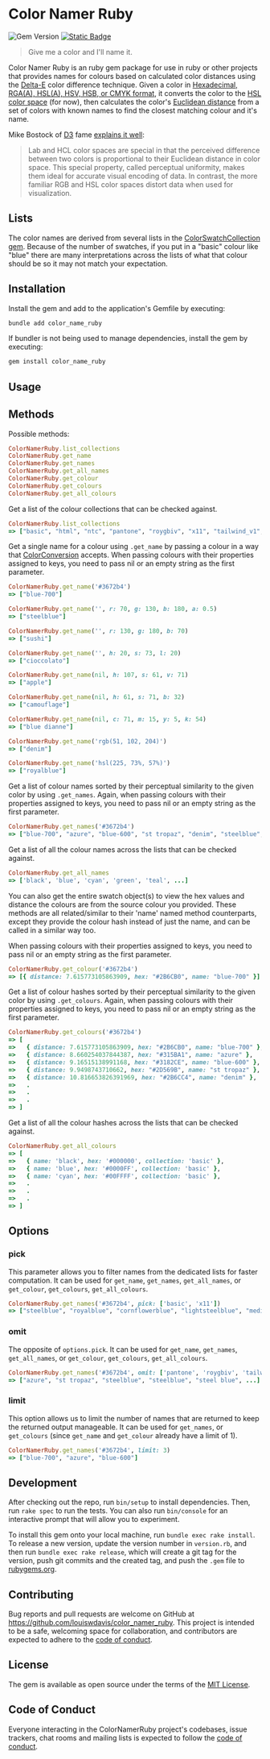 # Color Namer Ruby

![Gem Version](https://badge.fury.io/rb/color_namer_ruby.svg)
[![Static Badge](https://img.shields.io/badge/RubyGems-red)](https://rubygems.org/gems/color_namer_ruby)

> Give me a color and I'll name it.

Color Namer Ruby is an ruby gem package for use in ruby or other projects that provides names for colours based on calculated color distances using the [Delta-E](http://www.colorwiki.com/wiki/Delta_E%3a_The_Color_Difference) color difference technique.
Given a color in [Hexadecimal, RGA(A), HSL(A), HSV, HSB, or CMYK format](https://github.com/devrieda/color_conversion), it converts the color to the [HSL color space](https://en.wikipedia.org/wiki/HSL_and_HSV) (for now),
then calculates the color's [Euclidean distance](https://npmjs.org/package/euclidean-distance) from a set of colors with known names to find the closest matching colour and it's name.

Mike Bostock of [D3](http://d3js.org/) fame [explains it well](https://gist.github.com/mbostock/3014589):

> Lab and HCL color spaces are special in that the perceived difference between two colors is proportional to their Euclidean distance in color space. This special property, called perceptual uniformity, makes them ideal for accurate visual encoding of data. In contrast, the more familiar RGB and HSL color spaces distort data when used for visualization.

## Lists

The color names are derived from several lists in the [ColorSwatchCollection gem](https://github.com/louiswdavis/color_swatch_collection).
Because of the number of swatches, if you put in a "basic" colour like "blue" there are many interpretations across the lists of what that colour should be so it may not match your expectation.

## Installation

Install the gem and add to the application's Gemfile by executing:

```bash
bundle add color_name_ruby
```

If bundler is not being used to manage dependencies, install the gem by executing:

```bash
gem install color_name_ruby
```

## Usage

## Methods

Possible methods:

```ruby
ColorNamerRuby.list_collections
ColorNamerRuby.get_name
ColorNamerRuby.get_names
ColorNamerRuby.get_all_names
ColorNamerRuby.get_colour
ColorNamerRuby.get_colours
ColorNamerRuby.get_all_colours
```

Get a list of the colour collections that can be checked against.

```ruby
ColorNamerRuby.list_collections
=> ["basic", "html", "ntc", "pantone", "roygbiv", "x11", "tailwind_v1", "tailwind_v2", "tailwind_v3", "tailwind_v4"]
```

Get a single name for a colour using `.get_name` by passing a colour in a way that [ColorConversion]((https://github.com/devrieda/color_conversion)) accepts.
When passing colours with their properties assigned to keys, you need to pass nil or an empty string as the first parameter.

```ruby
ColorNamerRuby.get_name('#3672b4')
=> ["blue-700"]

ColorNamerRuby.get_name('', r: 70, g: 130, b: 180, a: 0.5)
=> ["steelblue"]

ColorNamerRuby.get_name('', r: 130, g: 180, b: 70)
=> ["sushi"]

ColorNamerRuby.get_name('', h: 20, s: 73, l: 20)
=> ["cioccolato"]

ColorNamerRuby.get_name(nil, h: 107, s: 61, v: 71)
=> ["apple"]

ColorNamerRuby.get_name(nil, h: 61, s: 71, b: 32)
=> ["camouflage"]

ColorNamerRuby.get_name(nil, c: 71, m: 15, y: 5, k: 54)
=> ["blue dianne"]

ColorNamerRuby.get_name('rgb(51, 102, 204)')
=> ["denim"]

ColorNamerRuby.get_name('hsl(225, 73%, 57%)')
=> ["royalblue"]
```

Get a list of colour names sorted by their perceptual similarity to the given color by using `.get_names`.
Again, when passing colours with their properties assigned to keys, you need to pass nil or an empty string as the first parameter.

```ruby
ColorNamerRuby.get_names('#3672b4')
=> ["blue-700", "azure", "blue-600", "st tropaz", "denim", "steelblue", ...]
```

Get a list of all the colour names across the lists that can be checked against.

```ruby
ColorNamerRuby.get_all_names
=> ['black', 'blue', 'cyan', 'green', 'teal', ...]
```

You can also get the entire swatch object(s) to view the hex values and distance the colours are from the source colour you provided. These methods are all related/similar to their 'name' named method counterparts, except they provide the colour hash instead of just the name, and can be called in a similar way too.

When passing colours with their properties assigned to keys, you need to pass nil or an empty string as the first parameter.

```ruby
ColorNamerRuby.get_colour('#3672b4')
=> [{ distance: 7.615773105863909, hex: "#2B6CB0", name: "blue-700" }]
```

Get a list of colour hashes sorted by their perceptual similarity to the given color by using `.get_colours`.
Again, when passing colours with their properties assigned to keys, you need to pass nil or an empty string as the first parameter.

```ruby
ColorNamerRuby.get_colours('#3672b4')
=> [
=>   { distance: 7.615773105863909, hex: "#2B6CB0", name: "blue-700" },
=>   { distance: 8.660254037844387, hex: "#315BA1", name: "azure" },
=>   { distance: 9.16515138991168, hex: "#3182CE", name: "blue-600" },
=>   { distance: 9.9498743710662, hex: "#2D569B", name: "st tropaz" },
=>   { distance: 10.816653826391969, hex: "#2B6CC4", name: "denim" },
=>   .
=>   .
=>   .
=> ]
```

Get a list of all the colour hashes across the lists that can be checked against.

```ruby
ColorNamerRuby.get_all_colours
=> [
=>   { name: 'black', hex: '#000000', collection: 'basic' },
=>   { name: 'blue', hex: '#0000FF', collection: 'basic' },
=>   { name: 'cyan', hex: '#00FFFF', collection: 'basic' },
=>   .
=>   .
=>   .
=> ]
```

## Options

### pick

This parameter allows you to filter names from the dedicated lists for faster computation.
It can be used for `get_name`, `get_names`, `get_all_names`, or `get_colour`, `get_colours`, `get_all_colours`.

```ruby
ColorNamerRuby.get_names('#3672b4', pick: ['basic', 'x11'])
=> ["steelblue", "royalblue", "cornflowerblue", "lightsteelblue", "mediumturquoise", ...]
```

### omit

The opposite of `options.pick`.
It can be used for `get_name`, `get_names`, `get_all_names`, or `get_colour`, `get_colours`, `get_all_colours`.

```ruby
ColorNamerRuby.get_names('#3672b4', omit: ['pantone', 'roygbiv', 'tailwind_v1'])
=> ["azure", "st tropaz", "steelblue", "steelblue", "steel blue", ...]
```

### limit

This option allows us to limit the number of names that are returned to keep the returned output manageable.
It can be used for `get_names`, or `get_colours` (since `get_name` and  `get_colour` already have a limit of 1).

```ruby
ColorNamerRuby.get_names('#3672b4', limit: 3)
=> ["blue-700", "azure", "blue-600"]
```

###

## Development

After checking out the repo, run `bin/setup` to install dependencies. Then, run `rake spec` to run the tests. You can also run `bin/console` for an interactive prompt that will allow you to experiment.

To install this gem onto your local machine, run `bundle exec rake install`. To release a new version, update the version number in `version.rb`, and then run `bundle exec rake release`, which will create a git tag for the version, push git commits and the created tag, and push the `.gem` file to [rubygems.org](https://rubygems.org).

## Contributing

Bug reports and pull requests are welcome on GitHub at <https://github.com/louiswdavis/color_namer_ruby>. This project is intended to be a safe, welcoming space for collaboration, and contributors are expected to adhere to the [code of conduct](https://github.com/louiswdavis/color_namer_ruby/blob/master/CODE_OF_CONDUCT.md).

## License

The gem is available as open source under the terms of the [MIT License](https://opensource.org/licenses/MIT).

## Code of Conduct

Everyone interacting in the ColorNamerRuby project's codebases, issue trackers, chat rooms and mailing lists is expected to follow the [code of conduct](https://github.com/louiswdavis/color_namer_ruby/blob/master/CODE_OF_CONDUCT.md).
